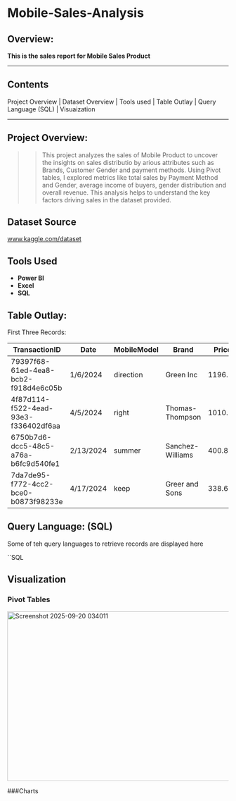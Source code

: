 # Mobile-Sales-Analysis

## Overview:
**This is the sales report for Mobile Sales Product**

---

## Contents
Project Overview | Dataset Overview | Tools used | Table Outlay | Query Language (SQL) | Visuaization

---
## Project Overview:
> >This project analyzes the sales of Mobile Product to uncover the insights on sales distributio by arious attributes such as Brands, Customer Gender and payment methods. Using Pivot tables, I explored metrics like total sales by Payment Method and Gender, average income of buyers, gender distribution and overall revenue. This analysis helps to understand the key factors driving sales in the dataset provided.

##  Dataset Source  
www.kaggle.com/dataset

## Tools Used  
+ **Power BI** 
+ **Excel**  
+ **SQL** 


## Table Outlay:

First Three Records:

|TransactionID| Date	|MobileModel	|Brand	|Price	|UnitsSold	|TotalRevenue	|CustomerAge	|CustomerGender	|Location |PaymentMethod
|----------------|----------------|----------------|----------------|----------------|----------------|----------------|----------------|----------------|----------------|----------------|
|79397f68-61ed-4ea8-bcb2-f918d4e6c05b	|1/6/2024	|direction	|Green Inc	|1196.95	|85	|28002.8	|32	|Female	|Port Erik	|Online|
|4f87d114-f522-4ead-93e3-f336402df6aa	|4/5/2024	|right	|Thomas-Thompson	|1010.34	|64	|2378.82	|55	|Female	|East Linda	|Credit Card|
|6750b7d6-dcc5-48c5-a76a-b6fc9d540fe1	|2/13/2024	|summer	|Sanchez-Williams	|400.8	|95	|31322.56	|57	|Male	|East Angelicastad	|Online|
|7da7de95-f772-4cc2-bce0-b0873f98233e	|4/17/2024	|keep	|Greer and Sons	|338.6	|79	|31159.75	|46	|Other	|East Kevin	|Cash|

## Query Language: (SQL)
Some of teh query languages to retrieve records are displayed here

``SQL

## Visualization
### Pivot Tables
<img width="1316" height="385" alt="Screenshot 2025-09-20 034011" src="https://github.com/user-attachments/assets/204f9055-ea9a-4ee7-83a2-6c8d2ec6b10d" />

###Charts

